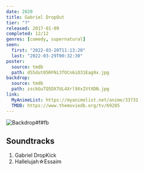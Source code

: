 ```yaml
---
date: 2020
title: Gabriel DropOut
tier: "?"
released: 2017-01-09
completed: 12/12
genres: [comedy, supernatural]
seen:
  first: "2022-03-20T11:13:20"
  last: "2022-03-29T00:32:30"
poster:
  source: tmdb
  path: dS5dut05RFNi3fOCn6iO31Eag9x.jpg
backdrop:
  source: tmdb
  path: zscbGuTQ5DX7UL4Xrl9XxIVtXDN.jpg
link:
  MyAnimeList: https://myanimelist.net/anime/33731
  TMDB: https://www.themoviedb.org/tv/69285
---
```


![Backdrop#f#fb](https://www.themoviedb.org/t/p/original/qyABrcOHxEK0k7CxNTrjPErB3Q0.jpg "Source: TMDB")

## Soundtracks

1. Gabriel DropKick
2. Hallelujah☆Essaim
